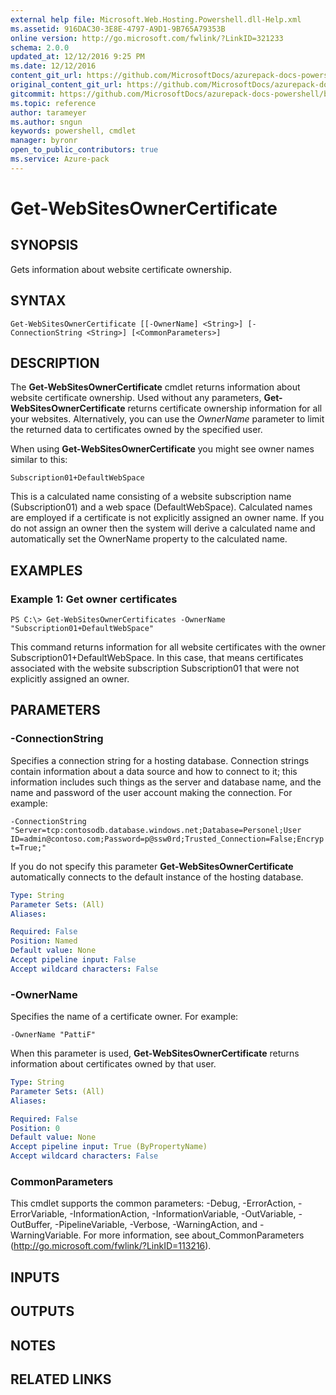 ```yaml
---
external help file: Microsoft.Web.Hosting.Powershell.dll-Help.xml
ms.assetid: 916DAC30-3E8E-4797-A9D1-9B765A79353B
online version: http://go.microsoft.com/fwlink/?LinkID=321233
schema: 2.0.0
updated_at: 12/12/2016 9:25 PM
ms.date: 12/12/2016
content_git_url: https://github.com/MicrosoftDocs/azurepack-docs-powershell/blob/master/AzurePack-cmdlets/Websites/v1.0/Get-WebSitesOwnerCertificate.md
original_content_git_url: https://github.com/MicrosoftDocs/azurepack-docs-powershell/blob/master/AzurePack-cmdlets/Websites/v1.0/Get-WebSitesOwnerCertificate.md
gitcommit: https://github.com/MicrosoftDocs/azurepack-docs-powershell/blob/b83cde31c8e8df3140400b62cc6698cfc8f37a47/AzurePack-cmdlets/Websites/v1.0/Get-WebSitesOwnerCertificate.md
ms.topic: reference
author: tarameyer
ms.author: sngun
keywords: powershell, cmdlet
manager: byronr
open_to_public_contributors: true
ms.service: Azure-pack
---
```


# Get-WebSitesOwnerCertificate

## SYNOPSIS
Gets information about website certificate ownership.

## SYNTAX

```
Get-WebSitesOwnerCertificate [[-OwnerName] <String>] [-ConnectionString <String>] [<CommonParameters>]
```

## DESCRIPTION
The **Get-WebSitesOwnerCertificate** cmdlet returns information about website certificate ownership.
Used without any parameters, **Get-WebSitesOwnerCertificate** returns certificate ownership information for all your websites.
Alternatively, you can use the *OwnerName* parameter to limit the returned data to certificates owned by the specified user.

When using **Get-WebSitesOwnerCertificate** you might see owner names similar to this:

`Subscription01+DefaultWebSpace`

This is a calculated name consisting of a website subscription name (Subscription01) and a web space (DefaultWebSpace).
Calculated names are employed if a certificate is not explicitly assigned an owner name.
If you do not assign an owner then the system will derive a calculated name and automatically set the OwnerName property to the calculated name.

## EXAMPLES

### Example 1: Get owner certificates
```
PS C:\> Get-WebSitesOwnerCertificates -OwnerName "Subscription01+DefaultWebSpace"
```

This command returns information for all website certificates with the owner Subscription01+DefaultWebSpace.
In this case, that means certificates associated with the website subscription Subscription01 that were not explicitly assigned an owner.

## PARAMETERS

### -ConnectionString
Specifies a connection string for a hosting database.
Connection strings contain information about a data source and how to connect to it; this information includes such things as the server and database name, and the name and password of the user account making the connection.
For example:

`-ConnectionString "Server=tcp:contosodb.database.windows.net;Database=Personel;User ID=admin@contoso.com;Password=p@ssw0rd;Trusted_Connection=False;Encrypt=True;"`

If you do not specify this parameter **Get-WebSitesOwnerCertificate** automatically connects to the default instance of the hosting database.

```yaml
Type: String
Parameter Sets: (All)
Aliases: 

Required: False
Position: Named
Default value: None
Accept pipeline input: False
Accept wildcard characters: False
```

### -OwnerName
Specifies the name of a certificate owner.
For example:

`-OwnerName "PattiF"`

When this parameter is used, **Get-WebSitesOwnerCertificate** returns information about certificates owned by that user.

```yaml
Type: String
Parameter Sets: (All)
Aliases: 

Required: False
Position: 0
Default value: None
Accept pipeline input: True (ByPropertyName)
Accept wildcard characters: False
```

### CommonParameters
This cmdlet supports the common parameters: -Debug, -ErrorAction, -ErrorVariable, -InformationAction, -InformationVariable, -OutVariable, -OutBuffer, -PipelineVariable, -Verbose, -WarningAction, and -WarningVariable. For more information, see about_CommonParameters (http://go.microsoft.com/fwlink/?LinkID=113216).

## INPUTS

## OUTPUTS

## NOTES

## RELATED LINKS

